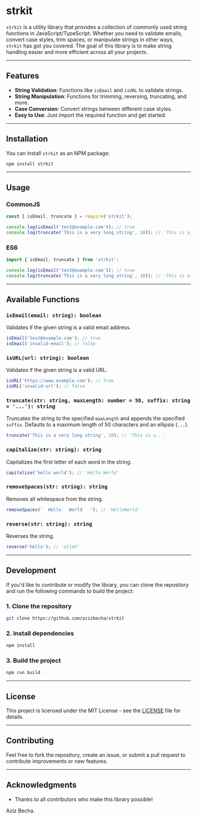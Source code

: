 
# strkit

`strkit` is a utility library that provides a collection of commonly used string functions in JavaScript/TypeScript. Whether you need to validate emails, convert case styles, trim spaces, or manipulate strings in other ways, `strkit` has got you covered. The goal of this library is to make string handling easier and more efficient across all your projects.

---

## Features

- **String Validation**: Functions like `isEmail` and `isURL` to validate strings.
- **String Manipulation**: Functions for trimming, reversing, truncating, and more.
- **Case Conversion**: Convert strings between different case styles.
- **Easy to Use**: Just import the required function and get started.

---

## Installation

You can install `strkit` as an NPM package:

```bash
npm install strkit
```

---

## Usage

### CommonJS

```javascript
const { isEmail, truncate } = require('strkit');

console.log(isEmail('test@example.com')); // true
console.log(truncate('This is a very long string', 10)); // 'This is a...'
```

### ES6

```javascript
import { isEmail, truncate } from 'strkit';

console.log(isEmail('test@example.com')); // true
console.log(truncate('This is a very long string', 10)); // 'This is a...'
```

---

## Available Functions

### `isEmail(email: string): boolean`

Validates if the given string is a valid email address.

```typescript
isEmail('test@example.com'); // true
isEmail('invalid-email'); // false
```

### `isURL(url: string): boolean`

Validates if the given string is a valid URL.

```typescript
isURL('https://www.example.com'); // true
isURL('invalid-url'); // false
```

### `truncate(str: string, maxLength: number = 50, suffix: string = '...'): string`

Truncates the string to the specified `maxLength` and appends the specified `suffix`. Defaults to a maximum length of 50 characters and an ellipsis (`...`).

```typescript
truncate('This is a very long string', 10); // 'This is a...'
```

### `capitalize(str: string): string`

Capitalizes the first letter of each word in the string.

```typescript
capitalize('hello world'); // 'Hello World'
```

### `removeSpaces(str: string): string`

Removes all whitespace from the string.

```typescript
removeSpaces('  Hello   World   '); // 'HelloWorld'
```

### `reverse(str: string): string`

Reverses the string.

```typescript
reverse('hello'); // 'olleh'
```

---

## Development

If you'd like to contribute or modify the library, you can clone the repository and run the following commands to build the project:

### 1. Clone the repository

```bash
git clone https://github.com/azizbecha/strkit
```

### 2. Install dependencies

```bash
npm install
```

### 3. Build the project

```bash
npm run build
```

---

## License

This project is licensed under the MIT License - see the [LICENSE](LICENSE) file for details.

---

## Contributing

Feel free to fork the repository, create an issue, or submit a pull request to contribute improvements or new features.

---

## Acknowledgments

- Thanks to all contributors who make this library possible!


Aziz Becha.